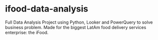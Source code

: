 # ifood-data-analysis
Full Data Analysis Project using Python, Looker and PowerQuery to solve business problem. Made for the biggest LatAm food delivery services enterprise: the iFood.
